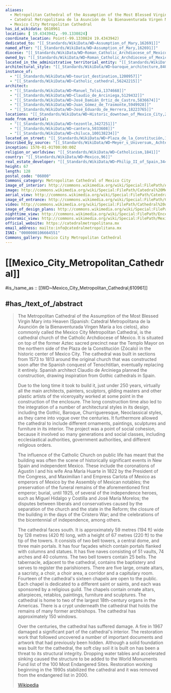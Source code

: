 ```yaml
---
aliases:
  - Metropolitan Cathedral of the Assumption of the Most Blessed Virgin Mary into Heaven
  - Catedral Metropolitana de la Asunción de la Bienaventurada Virgen María a los cielos
  - Mexico City Metropolitan Cathedral
has_id_wikidata: Q610961
location: [ 19.4343942, -99.1330824]
coordinate_location: Point(-99.1330824 19.4343942)
dedicated_to: "[[_Standards/WikiData/WD~Assumption_of_Mary,162691]]"
named_after: "[[_Standards/WikiData/WD~Assumption_of_Mary,162691]]"
diocese: "[[_Standards/WikiData/WD~Roman_Catholic_Archdiocese_of_Mexico_(city),586485]]"
owned_by: "[[_Standards/WikiData/WD~Roman_Catholic_Archdiocese_of_Mexico_(city),586485]]"
located_in_the_administrative_territorial_entity: "[[_Standards/WikiData/WD~Cuauhtémoc,645293]]"
architectural_style: "[[_Standards/WikiData/WD~baroque_architecture,840829]]"
instance_of:
  - "[[_Standards/WikiData/WD~tourist_destination,1200957]]"
  - "[[_Standards/WikiData/WD~Catholic_cathedral,56242215]]"
architect:
  - "[[_Standards/WikiData/WD~Manuel_Tolsá,1374668]]"
  - "[[_Standards/WikiData/WD~Claudio_de_Arciniega,5129432]]"
  - "[[_Standards/WikiData/WD~José_Damián_Ortiz_de_Castro,5836674]]"
  - "[[_Standards/WikiData/WD~Juan_Gómez_de_Trasmonte,5949928]]"
  - "[[_Standards/WikiData/WD~José_Eduardo_de_Herrera,18223765]]"
locations: "[[_Standards/WikiData/WD~Historic_downtown_of_Mexico_City,2146288]]"
made_from_material:
  - "[[_Standards/WikiData/WD~tezontle,3427251]]"
  - "[[_Standards/WikiData/WD~cantera,5033608]]"
  - "[[_Standards/WikiData/WD~chiluca,100138234]]"
located_on_street: "[[_Standards/WikiData/WD~Plaza_de_la_Constitución,129272003]]"
described_by_source: "[[_Standards/WikiData/WD~Meyer_s_Universum,_Achter_Band,131447403]]"
inception: 1570-01-01T00:00:00Z
religion_or_worldview: "[[_Standards/WikiData/WD~Catholicism,1841]]"
country: "[[_Standards/WikiData/WD~Mexico,96]]"
real_estate_developer: "[[_Standards/WikiData/WD~Philip_II_of_Spain,34417]]"
height: 67
length: 128
postal_code: "06000"
Commons_category: Metropolitan Cathedral of Mexico City
image_of_interior: http://commons.wikimedia.org/wiki/Special:FilePath/Altar%20Del%20Perdon%20%28108443195%29.jpeg
image: http://commons.wikimedia.org/wiki/Special:FilePath/Catedral%20Metropolitana%20de%20la%20Ciudad%20de%20M%C3%A9xico%201.jpg
aerial_view: http://commons.wikimedia.org/wiki/Special:FilePath/Catedral%20Metropolitana%20de%20la%20Ciudad%20de%20M%C3%A9xico%208.jpg
image_of_entrance: http://commons.wikimedia.org/wiki/Special:FilePath/Catedral%20Metropolitana%2C%20M%C3%A9xico%20D.F.%2C%20M%C3%A9xico%2C%202013-10-16%2C%20DD%2079.JPG
video: http://commons.wikimedia.org/wiki/Special:FilePath/Cathedral%20of%20Mexico%20City%20MVI%207044.webm
image_of_design_plans: http://commons.wikimedia.org/wiki/Special:FilePath/Croquis%20de%20Catedral%20Metropolitana%20CD%20Mexico.svg
nighttime_view: http://commons.wikimedia.org/wiki/Special:FilePath/Encendido%20de%20la%20Iluminaci%C3%B3n%20de%20la%20Catedral%20Metropolitana%20-i---i-%20%2835100681510%29.jpg
panoramic_view: http://commons.wikimedia.org/wiki/Special:FilePath/Mexico%20City%20Zocalo%20Panorama%20%2849275255128%29.jpg
official_website: https://catedralmetropolitana.mx
email_address: mailto:info@catedralmetropolitana.mx
ISNI: "0000000106664551"
Commons_gallery: Mexico City Metropolitan Cathedral
---
```


# [[Mexico_City_Metropolitan_Cathedral]] 

#is_/same_as :: [[WD~Mexico_City_Metropolitan_Cathedral,610961]] 

## #has_/text_of_/abstract 

> The Metropolitan Cathedral of the Assumption of the Most Blessed Virgin Mary into Heaven (Spanish: Catedral Metropolitana de la Asunción de la Bienaventurada Virgen María a los cielos), also commonly called the Mexico City Metropolitan Cathedral, is the cathedral church of the Catholic Archdiocese of Mexico. It is situated on top of the former Aztec sacred precinct near the Templo Mayor on the northern side of the Plaza de la Constitución (Zócalo) in the historic center of Mexico City.  The cathedral was built in sections from 1573 to 1813 around the original church that was constructed soon after the Spanish conquest of Tenochtitlan, eventually replacing it entirely.  Spanish architect Claudio de Arciniega planned the construction, drawing inspiration from Gothic cathedrals in Spain.
>
> Due to the long time it took to build it, just under 250 years, virtually all the main architects, painters, sculptors, gilding masters and other plastic artists of the viceroyalty worked at some point in the construction of the enclosure. The long construction time also led to the integration of a number of architectural styles in its design, including the Gothic, Baroque, Churrigueresque, Neoclassical styles, as they came into vogue over the centuries. It furthermore allowed the cathedral to include different ornaments, paintings, sculptures and furniture in its interior. The project was a point of social cohesion, because it involved so many generations and social classes, including ecclesiastical authorities, government authorities, and different religious orders.
>
> The influence of the Catholic Church on public life has meant that the building was often the scene of historically significant events in New Spain and independent Mexico. These include the coronations of Agustin I and his wife Ana María Huarte in 1822 by the President of the Congress, and Maximilian I and Empress Carlota of Mexico as emperors of Mexico by the Assembly of Mexican notables; the preservation of the funeral remains of the aforementioned first emperor; burial, until 1925, of several of the independence heroes, such as Miguel Hidalgo y Costilla and José María Morelos; the disputes between liberals and conservatives caused by the separation of the church and the state in the Reform; the closure of the building in the days of the Cristero War; and the celebrations of the bicentennial of independence, among others.
>
> The cathedral faces south. It is approximately 59 metres (194 ft) wide by 128 metres (420 ft) long, with a height of 67 metres (220 ft) to the tip of the towers. It consists of two bell towers, a central dome, and three main portals. It has four façades which contain portals flanked with columns and statues. It has five naves consisting of 51 vaults, 74 arches and 40 columns. The two bell towers contain 25 bells. The tabernacle, adjacent to the cathedral, contains the baptistery and serves to register the parishioners. There are five large, ornate altars, a sacristy, a choir, a choir area, a corridor and a capitulary room. Fourteen of the cathedral's sixteen chapels are open to the public. Each chapel is dedicated to a different saint or saints, and each was sponsored by a religious guild. The chapels contain ornate altars, altarpieces, retablos, paintings, furniture and sculptures.  The cathedral is home to two of the largest 18th-century organs in the Americas. There is a crypt underneath the cathedral that holds the remains of many former archbishops. The cathedral has approximately 150 windows.
>
> Over the centuries, the cathedral has suffered damage. A fire in 1967 damaged a significant part of the cathedral's interior. The restoration work that followed uncovered a number of important documents and artwork that had previously been hidden.  Although a solid foundation was built for the cathedral, the soft clay soil it is built on has been a threat to its structural integrity.  Dropping water tables and accelerated sinking caused the structure to be added to the World Monuments Fund list of the 100 Most Endangered Sites. Restoration working beginning in the 1990s stabilized the cathedral and it was removed from the endangered list in 2000.
>
> [Wikipedia](https://en.wikipedia.org/wiki/Mexico%20City%20Metropolitan%20Cathedral) 

